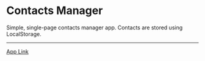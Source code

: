 # Contacts Manager

Simple, single-page contacts manager app. Contacts are stored using LocalStorage.

-----
[App Link](https://rgilbert82.github.io/contacts_manager_2/)

